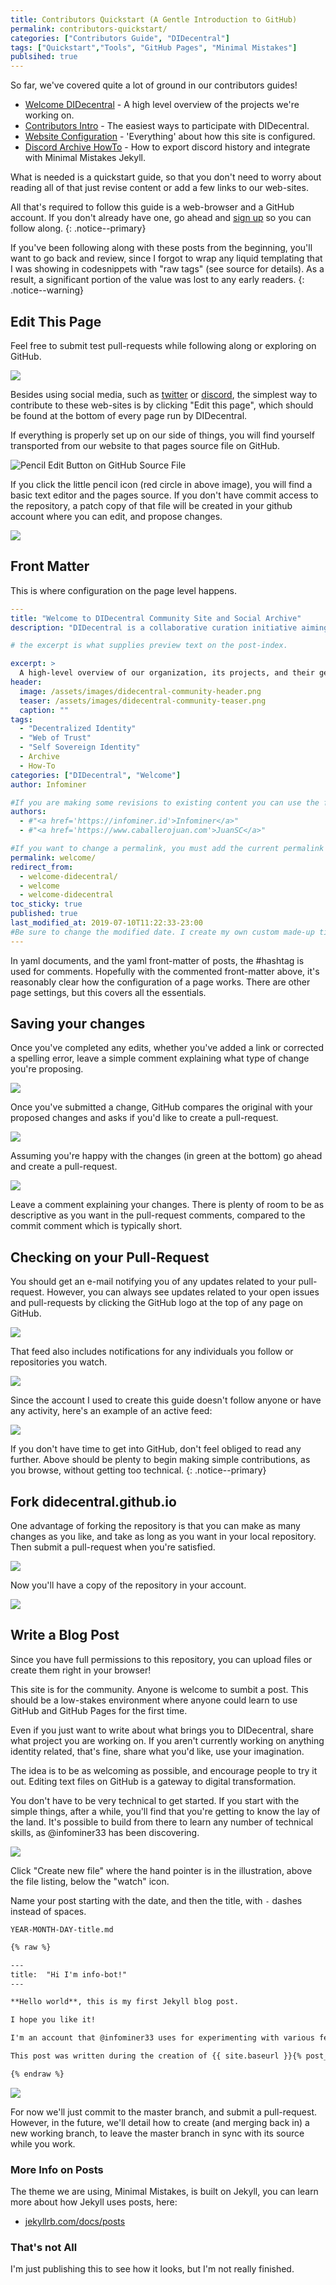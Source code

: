 ```yaml
---
title: Contributors Quickstart (A Gentle Introduction to GitHub)
permalink: contributors-quickstart/
categories: ["Contributors Guide", "DIDecentral"]
tags: ["Quickstart","Tools", "GitHub Pages", "Minimal Mistakes"]
publsihed: true
---
```


So far, we've covered quite a lot of ground in our contributors guides!

* [Welcome DIDecentral](/welcome/) - A high level overview of the projects we're working on.
* [Contributors Intro](/contributors-intro/) - The easiest ways to participate with DIDecentral.
* [Website Configuration](/website-configuration/) - 'Everything' about how this site is configured.
* [Discord Archive HowTo](/discord-archive-howto/) - How to export discord history and integrate with Minimal Mistakes Jekyll.

What is needed is a quickstart guide, so that you don't need to worry about reading all of that just revise content or add a few links to our web-sites.


All that's required to follow this guide is a web-browser and a GitHub account. If you don't already have one, go ahead and [sign up](https://github.com/join) so you can follow along. 
{: .notice--primary}


If you've been following along with these posts from the beginning, you'll want to go back and review, since I forgot to wrap any liquid templating that I was showing in codesnippets with "raw tags" (see source for details). As a result, a significant portion of the value was lost to any early readers.
{: .notice--warning}


## Edit This Page

Feel free to submit test pull-requests while following along or exploring on GitHub.

![](https://imgur.com/txuSpMs.png)

Besides using social media, such as [twitter](https://didecentral.com/contributors-intro/#twitter--mention-and-hash-tags) or [discord](https://didecentral.com/contributors-intro/#contributing-via-discord), the simplest way to contribute to these web-sites is by clicking "Edit this page", which should be found at the bottom of every page run by DIDecentral.

If everything is properly set up on our side of things, you will find yourself transported from our website to that pages source file on GitHub.

<img src="https://didecentral.com/assets/images/edit-this-page.png" alt="Pencil Edit Button on GitHub Source File">

If you click the little pencil icon (red circle in above image), you will find a basic text editor and the pages source. If you don't have commit access to the repository, a patch copy of that file will be created in your github account where you can edit, and propose changes.

![](https://imgur.com/2UEOj9V.png)


## Front Matter

This is where configuration on the page level happens.   

```yaml
---
title: "Welcome to DIDecentral Community Site and Social Archive"
description: "DIDecentral is a collaborative curation initiative aiming to create quality educational content related to Decentralized Identity: Principles, Specs, Code and Initiatives."

# the excerpt is what supplies preview text on the post-index.

excerpt: > 
  A high-level overview of our organization, its projects, and their general state of development.
header:
  image: /assets/images/didecentral-community-header.png
  teaser: /assets/images/didecentral-community-teaser.png
  caption: ""
tags: 
  - "Decentralized Identity"
  - "Web of Trust"
  - "Self Sovereign Identity"
  - Archive
  - How-To
categories: ["DIDecentral", "Welcome"]
author: Infominer

#If you are making some revisions to existing content you can use the following example that will add a contributors section at the bottom of the page near tags and categories (be sure to uncomment and edit those lines to fit the situation of whatever page you are on).
authors: 
  - #"<a href='https://infominer.id'>Infominer</a>"
  - #"<a href='https://www.caballerojuan.com'>JuanSC</a>"

#If you want to change a permalink, you must add the current permalink to the `redirect_from` list,  or create one if it does not already exist.
permalink: welcome/
redirect_from:
  - welcome-didecentral/
  - welcome
  - welcome-didecentral
toc_sticky: true
published: true
last_modified_at: 2019-07-10T11:22:33-23:00
#Be sure to change the modified date. I create my own custom made-up time, with the actual date. You can simply ignore the time, and update the date, or use whatever you'd like for the time. Later, the most recently modified content will be featured.
---
```

In yaml documents, and the yaml front-matter of posts, the #hashtag is used for comments. Hopefully with the commented front-matter above, it's reasonably clear how the configuration of a page works. There are other page settings, but this covers all the essentials.


## Saving your changes

Once you've completed any edits, whether you've added a link or corrected a spelling error, leave a simple comment explaining what type of change you're proposing.

![](https://imgur.com/2s6Kspq.png)

Once you've submitted a change, GitHub compares the original with your proposed changes and asks if you'd like to create a pull-request.

![](https://imgur.com/rWSn2nr.png)

Assuming you're happy with the changes (in green at the bottom) go ahead and create a pull-request.

![](https://imgur.com/1ak7bhi.png)

Leave a comment explaining your changes. There is plenty of room to be as descriptive as you want in the pull-request comments, compared to the commit comment which is typically short.

## Checking on your Pull-Request

You should get an e-mail notifying you of any updates related to your pull-request. However, you can always see updates related to your open issues and pull-requests by clicking the GitHub logo at the top of any page on GitHub.

![](https://imgur.com/qAEcp7w.png)


That feed also includes notifications for any individuals you follow or repositories you watch.

![](https://imgur.com/EQQdzri.png)

Since the account I used to create this guide doesn't follow anyone or have any activity, here's an example of an active feed:

![](https://imgur.com/PBhPqtH.png)

If you don't have time to get into GitHub, don't feel obliged to read any further. Above should be plenty to begin making simple contributions, as you browse, without getting too technical.
{: .notice--primary}

## Fork didecentral.github.io

One advantage of forking the repository is that you can make as many changes as you like, and take as long as you want in your local repository. Then submit a pull-request when you're satisfied.

![](/assets/images/fork-repository.png)

Now you'll have a copy of the repository in your account.

![](https://imgur.com/8lNavU8.png)

## Write a Blog Post

Since you have full permissions to this repository, you can upload files or create them right in your browser!

This site is for the community. Anyone is welcome to sumbit a post. This should be a low-stakes environment where anyone could learn to use GitHub and GitHub Pages for the first time. 

Even if you just want to write about what brings you to DIDecentral, share what project you are working on. If you aren't currently working on anything identity related, that's fine, share what you'd like, use your imagination.

The idea is to be as welcoming as possible, and encourage people to try it out. Editing text files on GitHub is a gateway to digital transformation. 

You don't have to be very technical to get started. If you start with the simple things, after a while, you'll find that you're getting to know the lay of the land. It's possible to build from there to learn any number of technical skills, as @infominer33 has been discovering.

![](https://imgur.com/lIn4hRm.png)


Click "Create new file" where the hand pointer is in the illustration, above the file listing, below the "watch" icon.

Name your post starting with the date, and then the title, with `-` dashes instead of spaces.

`YEAR-MONTH-DAY-title.md`


```html
{% raw %}

---
title:  "Hi I'm info-bot!"
---

**Hello world**, this is my first Jekyll blog post.

I hope you like it!

I'm an account that @infominer33 uses for experimenting with various features.

This post was written during the creation of {{ site.baseurl }}{% post_url 2019-07-13-contributors-quickstart.md %}.

{% endraw %}

```


![](https://imgur.com/EMiBZzQ.png)

For now we'll just commit to the master branch, and submit a pull-request. However, in the future, we'll detail how to create (and merging back in) a new working branch, to leave the master branch in sync with its source while you work. 


### More Info on Posts

The theme we are using, Minimal Mistakes, is built on Jekyll, you can learn more about how Jekyll uses posts, here:

* [jekyllrb.com/docs/posts](https://jekyllrb.com/docs/posts/)

### That's not All

I'm just publishing this to see how it looks, but I'm not really finished.
